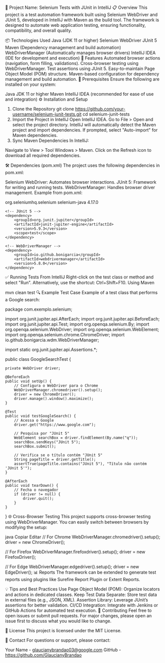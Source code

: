 📘 Project Name: Selenium Tests with JUnit in IntelliJ
📋 Overview
This project is a test automation framework built using Selenium WebDriver and JUnit 5, developed in IntelliJ with Maven as the build tool. The framework is designed to automate web application testing, ensuring functionality, compatibility, and overall quality.

📦 Technologies Used
Java (JDK 11 or higher)
Selenium WebDriver
JUnit 5
Maven (Dependency management and build automation)
WebDriverManager (Automatically manages browser drivers)
IntelliJ IDEA (IDE for development and execution)
🚀 Features
Automated browser actions (navigation, form filling, validations).
Cross-browser testing using WebDriverManager.
Test assertions using JUnit 5.
Easy-to-maintain Page Object Model (POM) structure.
Maven-based configuration for dependency management and build automation.
🔧 Prerequisites
Ensure the following are installed on your system:

Java JDK 11 or higher
Maven
IntelliJ IDEA (recommended for ease of use and integration)
⚙️ Installation and Setup
1. Clone the Repository
git clone https://github.com/your-username/selenium-junit-tests.git
cd selenium-junit-tests
2. Import the Project in IntelliJ
Open IntelliJ IDEA.
Go to File > Open and select the project directory.
IntelliJ will automatically detect the Maven project and import dependencies.
If prompted, select "Auto-import" for Maven dependencies.
3. Sync Maven Dependencies
In IntelliJ:

Navigate to View > Tool Windows > Maven.
Click on the Refresh icon to download all required dependencies.

🛠 Dependencies (pom.xml)
The project uses the following dependencies in pom.xml:

Selenium WebDriver: Automates browser interactions.
JUnit 5: Framework for writing and running tests.
WebDriverManager: Handles browser driver management.
Example from pom.xml:


<dependencies>
    <!-- Selenium WebDriver -->
    <dependency>
        <groupId>org.seleniumhq.selenium</groupId>
        <artifactId>selenium-java</artifactId>
        <version>4.17.0</version>
    </dependency>

    <!-- JUnit 5 -->
    <dependency>
        <groupId>org.junit.jupiter</groupId>
        <artifactId>junit-jupiter-engine</artifactId>
        <version>5.9.3</version>
        <scope>test</scope>
    </dependency>

    <!-- WebDriverManager -->
    <dependency>
        <groupId>io.github.bonigarcia</groupId>
        <artifactId>webdrivermanager</artifactId>
        <version>5.8.0</version>
    </dependency>
</dependencies>
✅ Running Tests
From IntelliJ
Right-click on the test class or method and select "Run".
Alternatively, use the shortcut: Ctrl+Shift+F10.
Using Maven

mvn clean test
🔍 Example Test Case
Example of a test class that performs a Google search:


package com.exemplo.selenium;

import org.junit.jupiter.api.AfterEach;
import org.junit.jupiter.api.BeforeEach;
import org.junit.jupiter.api.Test;
import org.openqa.selenium.By;
import org.openqa.selenium.WebDriver;
import org.openqa.selenium.WebElement;
import org.openqa.selenium.chrome.ChromeDriver;
import io.github.bonigarcia.wdm.WebDriverManager;

import static org.junit.jupiter.api.Assertions.*;

public class GoogleSearchTest {

    private WebDriver driver;

    @BeforeEach
    public void setUp() {
        // Configura o WebDriver para o Chrome
        WebDriverManager.chromedriver().setup();
        driver = new ChromeDriver();
        driver.manage().window().maximize();
    }

    @Test
    public void testGoogleSearch() {
        // Acessa o Google
        driver.get("https://www.google.com");

        // Pesquisa por "JUnit 5"
        WebElement searchBox = driver.findElement(By.name("q"));
        searchBox.sendKeys("JUnit 5");
        searchBox.submit();

        // Verifica se o título contém "JUnit 5"
        String pageTitle = driver.getTitle();
        assertTrue(pageTitle.contains("JUnit 5"), "Título não contém 'JUnit 5'");
    }

    @AfterEach
    public void tearDown() {
        // Fecha o navegador
        if (driver != null) {
            driver.quit();
        }
    }
}
🌐 Cross-Browser Testing
This project supports cross-browser testing using WebDriverManager. You can easily switch between browsers by modifying the setup:

java
Copiar
Editar
// For Chrome
WebDriverManager.chromedriver().setup();
driver = new ChromeDriver();

// For Firefox
WebDriverManager.firefoxdriver().setup();
driver = new FirefoxDriver();

// For Edge
WebDriverManager.edgedriver().setup();
driver = new EdgeDriver();
📊 Reports
The framework can be extended to generate test reports using plugins like Surefire Report Plugin or Extent Reports.

💡 Tips and Best Practices
Use Page Object Model (POM): Organize locators and actions in dedicated classes.
Keep Test Data Separate: Store test data in external files (e.g., JSON, XML).
Assertion Library: Leverage JUnit’s assertions for better validation.
CI/CD Integration: Integrate with Jenkins or GitHub Actions for automated test execution.
🤝 Contributing
Feel free to open issues or submit pull requests. For major changes, please open an issue first to discuss what you would like to change.

📄 License
This project is licensed under the MIT License.

📧 Contact
For questions or support, please contact:

Your Name - glaucianybrandao03@google.com
GitHub - https://github.com/GlaucianyBrandao

